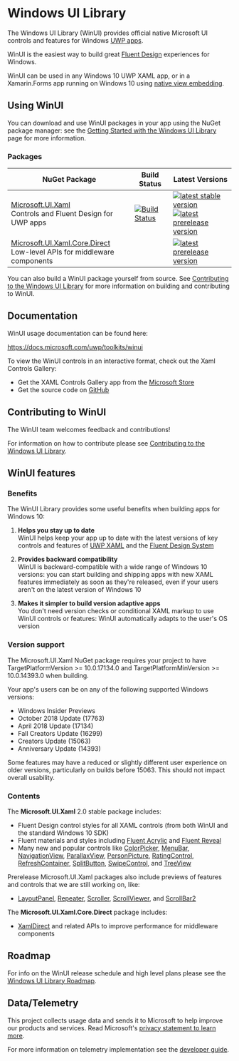 # Windows UI Library

The Windows UI Library (WinUI) provides official native Microsoft UI controls and features for Windows [UWP apps](https://docs.microsoft.com/windows/uwp/index).

WinUI is the easiest way to build great [Fluent Design](https://docs.microsoft.com/windows/uwp/design/fluent-design-system/) experiences for Windows.

WinUI can be used in any Windows 10 UWP XAML app, or in a Xamarin.Forms app running on Windows 10 using [native view embedding](https://docs.microsoft.com/xamarin/xamarin-forms/platform/native-views).

## Using WinUI
You can download and use WinUI packages in your app using the NuGet package manager: see the [Getting Started with the Windows UI Library](https://docs.microsoft.com/uwp/toolkits/winui/getting-started) page for more information.

### Packages

| NuGet Package | Build Status | Latest Versions |
| --- | --- | --- |
| [Microsoft.UI.Xaml](https://www.nuget.org/packages/Microsoft.UI.Xaml) <br /> Controls and Fluent Design for UWP apps | [![Build Status](https://dev.azure.com/ms/microsoft-ui-xaml/_apis/build/status/WinUI-Public-MUX-CI?branchName=master)](https://dev.azure.com/ms/microsoft-ui-xaml/_build/latest?definitionId=20?branchName=master) | [![latest stable version](https://img.shields.io/nuget/v/Microsoft.UI.Xaml.svg)](https://www.nuget.org/packages/Microsoft.UI.Xaml) <br /> [![latest prerelease version](https://img.shields.io/nuget/vpre/Microsoft.UI.Xaml.svg)](https://www.nuget.org/packages/Microsoft.UI.Xaml/absoluteLatest) |
| [Microsoft.UI.Xaml.Core.Direct](https://www.nuget.org/packages/Microsoft.UI.Xaml.Core.Direct) <br /> Low-level APIs for middleware components | | [![latest prerelease version](https://img.shields.io/nuget/vpre/Microsoft.UI.Xaml.Core.Direct.svg)](https://www.nuget.org/packages/Microsoft.UI.Xaml.Core.Direct/absoluteLatest) |

You can also build a WinUI package yourself from source. See [Contributing to the Windows UI Library](CONTRIBUTING.md) for more information on building and contributing to WinUI.

## Documentation

WinUI usage documentation can be found here:

https://docs.microsoft.com/uwp/toolkits/winui

To view the WinUI controls in an interactive format, check out the Xaml Controls Gallery:
* Get the XAML Controls Gallery app from the [Microsoft Store](https://www.microsoft.com/store/productId/9MSVH128X2ZT)
* Get the source code on [GitHub](https://github.com/Microsoft/Xaml-Controls-Gallery)


## Contributing to WinUI
The WinUI team welcomes feedback and contributions!

For information on how to contribute please see [Contributing to the Windows UI Library](CONTRIBUTING.md).

## WinUI features

### Benefits

The WinUI Library provides some useful benefits when building apps for Windows 10:

1. **Helps you stay up to date**  
WinUI helps keep your app up to date with the latest versions of key controls and features of [UWP XAML](https://docs.microsoft.com/windows/uwp/xaml-platform/xaml-overview) and the [Fluent Design System](https://www.microsoft.com/design/fluent)

2. **Provides backward compatibility**  
WinUI is backward-compatible with a wide range of Windows 10 versions: you can start building and shipping apps with new XAML features immediately as soon as they're released, even if your users aren't on the latest version of Windows 10

3. **Makes it simpler to build version adaptive apps**  
You don't need version checks or conditional XAML markup to use WinUI controls or features: WinUI automatically adapts to the user's OS version

### Version support

The Microsoft.UI.Xaml NuGet package requires your project to have TargetPlatformVersion &gt;= 10.0.17134.0 and TargetPlatformMinVersion &gt;= 10.0.14393.0 when building. 

Your app's users can be on any of the following supported Windows versions:
* Windows Insider Previews
* October 2018 Update (17763)
* April 2018 Update (17134)
* Fall Creators Update (16299)
* Creators Update (15063)
* Anniversary Update (14393)

Some features may have a reduced or slightly different user experience on older versions, particularly on builds before 15063. This should not impact overall usability.

### Contents

The **Microsoft.UI.Xaml** 2.0 stable package includes:

* Fluent Design control styles for all XAML controls (from both WinUI and the standard Windows 10 SDK)
* Fluent materials and styles including [Fluent Acrylic](https://docs.microsoft.com/windows/uwp/design/style/acrylic) and [Fluent Reveal](https://docs.microsoft.com/windows/uwp/design/style/reveal)
* Many new and popular controls like 
[ColorPicker](https://docs.microsoft.com/uwp/api/microsoft.ui.xaml.controls.colorpicker),
[MenuBar](https://docs.microsoft.com/uwp/api/microsoft.ui.xaml.controls.menubar),
[NavigationView](https://docs.microsoft.com/uwp/api/microsoft.ui.xaml.controls.navigationview),
[ParallaxView](https://docs.microsoft.com/uwp/api/microsoft.ui.xaml.controls.parallaxview),
[PersonPicture](https://docs.microsoft.com/uwp/api/microsoft.ui.xaml.controls.personpicture),
[RatingControl](https://docs.microsoft.com/uwp/api/microsoft.ui.xaml.controls.ratingcontrol),
[RefreshContainer](https://docs.microsoft.com/uwp/api/microsoft.ui.xaml.controls.refreshcontainer),
[SplitButton](https://docs.microsoft.com/uwp/api/microsoft.ui.xaml.controls.splitbutton),
[SwipeControl](https://docs.microsoft.com/uwp/api/microsoft.ui.xaml.controls.swipecontrol),
and
[TreeView](https://docs.microsoft.com/uwp/api/microsoft.ui.xaml.controls.treeview)

Prerelease Microsoft.UI.Xaml packages also include previews of features and controls that we are still working on, like:
* [LayoutPanel](https://docs.microsoft.com/uwp/api/microsoft.ui.xaml.controls.layoutpanel),
[Repeater](https://docs.microsoft.com/uwp/api/microsoft.ui.xaml.controls.repeater),
[Scroller](https://docs.microsoft.com/uwp/api/microsoft.ui.xaml.controls.scroller),
[ScrollViewer](https://docs.microsoft.com/uwp/api/microsoft.ui.xaml.controls.scrollviewer),
and
[ScrollBar2](https://docs.microsoft.com/uwp/api/microsoft.ui.xaml.controls.scrollbar2)

The **Microsoft.UI.Xaml.Core.Direct** package includes:

* [XamlDirect](https://docs.microsoft.com/uwp/api/microsoft.ui.xaml.core.direct) and related APIs to improve performance for middleware components

## Roadmap

For info on the WinUI release schedule and high level plans please see the [Windows UI Library Roadmap](docs/roadmap.md).

## Data/Telemetry

This project collects usage data and sends it to Microsoft to help improve our products and services. Read Microsoft's [privacy statement to learn more](https://privacy.microsoft.com/privacystatement).

For more information on telemetry implementation see the [developer guide](docs/developer_guide.md#Telemetry).
